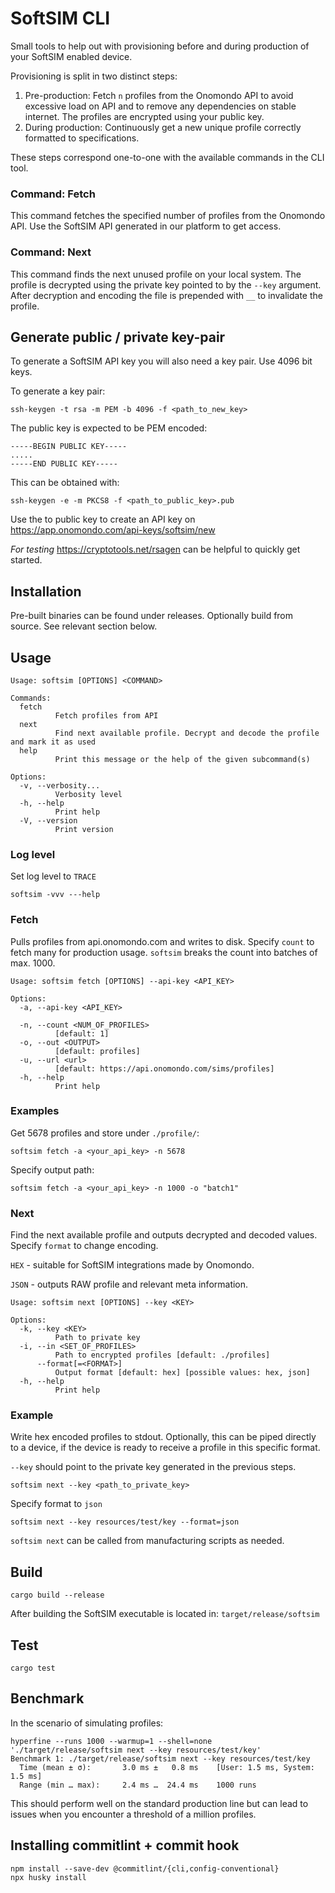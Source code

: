 # SoftSIM CLI

Small tools to help out with provisioning before and during production of your SoftSIM enabled device.

Provisioning is split in two distinct steps:

1. Pre-production: Fetch `n` profiles from the Onomondo API to avoid excessive load on API and to remove any dependencies on stable internet. The profiles are encrypted using your public key.
2. During production: Continuously get a new unique profile correctly formatted to specifications.

These steps correspond one-to-one with the available commands in the CLI tool.

### Command: Fetch
This command fetches the specified number of profiles from the Onomondo API. Use the SoftSIM API generated in our platform to get access.

### Command: Next
This command finds the next unused profile on your local system. The profile is decrypted using the private key pointed to by the `--key` argument. After decryption and encoding the file is prepended with `__` to invalidate the profile.


## Generate public / private key-pair
To generate a SoftSIM API key you will also need a key pair. Use 4096 bit keys.

To generate a key pair:
```console
ssh-keygen -t rsa -m PEM -b 4096 -f <path_to_new_key>
```

The public key is expected to be PEM encoded:
```
-----BEGIN PUBLIC KEY-----
.....
-----END PUBLIC KEY-----
```
This can be obtained with:
```console
ssh-keygen -e -m PKCS8 -f <path_to_public_key>.pub
```

Use the to public key to create an API key on https://app.onomondo.com/api-keys/softsim/new

*For testing* https://cryptotools.net/rsagen can be helpful to quickly get started.

## Installation
Pre-built binaries can be found under releases. Optionally build from source. See relevant section below.

## Usage
```
Usage: softsim [OPTIONS] <COMMAND>

Commands:
  fetch
          Fetch profiles from API
  next
          Find next available profile. Decrypt and decode the profile and mark it as used
  help
          Print this message or the help of the given subcommand(s)

Options:
  -v, --verbosity...
          Verbosity level
  -h, --help
          Print help
  -V, --version
          Print version
```

### Log level
Set log level to `TRACE`
```
softsim -vvv ---help
```

### Fetch
Pulls profiles from api.onomondo.com and writes to disk. Specify `count` to fetch many for production usage. `softsim` breaks the count into batches of max. 1000.

```
Usage: softsim fetch [OPTIONS] --api-key <API_KEY>

Options:
  -a, --api-key <API_KEY>

  -n, --count <NUM_OF_PROFILES>
          [default: 1]
  -o, --out <OUTPUT>
          [default: profiles]
  -u, --url <url>
          [default: https://api.onomondo.com/sims/profiles]
  -h, --help
          Print help
```

### Examples
Get 5678 profiles and store under `./profile/`:

```
softsim fetch -a <your_api_key> -n 5678
```

Specify output path:
```
softsim fetch -a <your_api_key> -n 1000 -o "batch1"
```

### Next
Find the next available profile and outputs decrypted and decoded values. Specify `format` to change encoding.

`HEX` - suitable for SoftSIM integrations made by Onomondo.

`JSON` - outputs RAW profile and relevant meta information.

```
Usage: softsim next [OPTIONS] --key <KEY>

Options:
  -k, --key <KEY>
          Path to private key
  -i, --in <SET_OF_PROFILES>
          Path to encrypted profiles [default: ./profiles]
      --format[=<FORMAT>]
          Output format [default: hex] [possible values: hex, json]
  -h, --help
          Print help
```

### Example
Write hex encoded profiles to stdout. Optionally, this can be piped directly to a device, if the device is ready to receive a profile in this specific format.

`--key` should point to the private key generated in the previous steps.


```
softsim next --key <path_to_private_key>
```

Specify format to `json`
```
softsim next --key resources/test/key --format=json
```

`softsim next` can be called from manufacturing scripts as needed.

## Build
`cargo build --release`

After building the SoftSIM executable is located in: `target/release/softsim`

## Test
`cargo test`
## Benchmark
In the scenario of simulating profiles:

```
hyperfine --runs 1000 --warmup=1 --shell=none './target/release/softsim next --key resources/test/key'
Benchmark 1: ./target/release/softsim next --key resources/test/key
  Time (mean ± σ):       3.0 ms ±   0.8 ms    [User: 1.5 ms, System: 1.5 ms]
  Range (min … max):     2.4 ms …  24.4 ms    1000 runs
```

This should perform well on the standard production line but can lead to issues when you encounter a threshold of a million profiles.

## Installing commitlint + commit hook
```
npm install --save-dev @commitlint/{cli,config-conventional}
npx husky install
```
